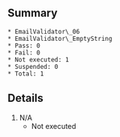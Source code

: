 ## Summary
	* EmailValidator\_06
	* EmailValidator\_EmptyString
	* Pass: 0
	* Fail: 0
	* Not executed: 1
	* Suspended: 0
	* Total: 1
## Details
1. N/A
	* Not executed
